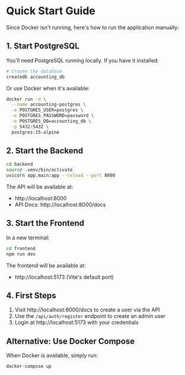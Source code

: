 # Quick Start Guide

Since Docker isn't running, here's how to run the application manually:

## 1. Start PostgreSQL

You'll need PostgreSQL running locally. If you have it installed:
```bash
# Create the database
createdb accounting_db
```

Or use Docker when it's available:
```bash
docker run -d \
  --name accounting-postgres \
  -e POSTGRES_USER=postgres \
  -e POSTGRES_PASSWORD=password \
  -e POSTGRES_DB=accounting_db \
  -p 5432:5432 \
  postgres:15-alpine
```

## 2. Start the Backend

```bash
cd backend
source .venv/bin/activate
uvicorn app.main:app --reload --port 8000
```

The API will be available at:
- http://localhost:8000
- API Docs: http://localhost:8000/docs

## 3. Start the Frontend

In a new terminal:
```bash
cd frontend
npm run dev
```

The frontend will be available at:
- http://localhost:5173 (Vite's default port)

## 4. First Steps

1. Visit http://localhost:8000/docs to create a user via the API
2. Use the `/api/auth/register` endpoint to create an admin user
3. Login at http://localhost:5173 with your credentials

## Alternative: Use Docker Compose

When Docker is available, simply run:
```bash
docker-compose up
```